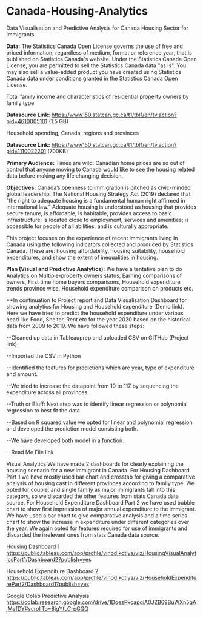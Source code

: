 # Canada-Housing-Analytics
Data Visualisation and Predictive Analysis for Canada Housing Sector for  Immigrants

**Data:** The Statistics Canada Open License governs the use of free and priced information, regardless of medium, format or reference year, that is published on Statistics Canada's website. Under the Statistics Canada Open License, you are permitted to sell the Statistics Canada data "as is". You may also sell a value-added product you have created using Statistics Canada data under conditions granted in the Statistics Canada Open License.

Total family income and characteristics of residential property owners by family type

**Datasource Link:** https://www150.statcan.gc.ca/t1/tbl1/en/tv.action?pid=4610005101 (1.5 GB)

Household spending, Canada, regions and provinces

**Datasource Link:** https://www150.statcan.gc.ca/t1/tbl1/en/tv.action?pid=1110022201 (700KB)

**Primary Audience:** Times are wild. Canadian home prices are so out of control that anyone moving to  Canada would like to see the housing related data before making any life changing decision. 

**Objectives:** Canada’s openness to immigration is pitched as civic-minded global leadership. 
The National Housing Strategy Act (2019) declared that “the right to adequate housing is a fundamental human right affirmed in international law.” Adequate housing is understood as housing that provides secure tenure; is affordable; is habitable; provides access to basic infrastructure; is located close to employment, services and amenities; is accessible for people of all abilities; and is culturally appropriate.

This project focuses on the experience of recent immigrants living in Canada using the following indicators collected and produced by Statistics Canada. These are:  housing affordability, housing suitability, household expenditures, and show the extent of inequalities in housing.

**Plan (Visual and Predictive Analytics):** We have a tentative plan to do Analytics on Multiple-property owners status, Earning comparisons of owners, First time home buyers comparisons, Household expenditure trends province wise, Household expenditure comparison on products etc.

**In continuation to Project report and Data Visualisation Dashboard for showing analytics for Housing and Household expenditure (Demo link). Here we have tried to predict the household expenditure under various head like Food, Shelter, Rent etc for the year 2020 based on the historical data from 2009 to 2019. We have followed these steps:

--Cleaned up data in Tableauprep and uploaded CSV on GITHub (Project link)

--Imported the CSV in Python

--Identified the features for predictions which are year, type of expenditure and amount.

--We tried to increase the datapoint from 10 to 117 by sequencing the expenditure across all provinces.

--Truth or Bluff: Next step was to identify linear regression or polynomial regression to best fit the data.

--Based on R squared value we opted for linear and polynomial regression and developed the prediction model consisting both.

--We have developed both model in a function.

--Read Me File link

Visual Analytics We have made 2 dashboards for clearly explaining the housing scenario for a new immigrant in Canada. For Housing Dashboard Part 1 we have mostly used bar chart and crosstab for giving a comparative analysis of housing cast in different provinces according to family type. We opted for couple, and single family as major immigrants fall into this category, so we discarded the other features from stats Canada data source. For Household Expenditure Dashboard Part 2 we have used bubble chart to show first impression of major annual expenditure to the immigrant. We have used a bar chart to give comparative analysis and a time series chart to show the increase in expenditure under different categories over the year. We again opted for features required for use of immigrants and discarded the irrelevant ones from stats Canada data source.

Housing Dashboard 1  https://public.tableau.com/app/profile/vinod.kotiya/viz/HousingVisualAnalyticsPart1/Dashboard2?publish=yes

Household Expenditure Dashboard 2   https://public.tableau.com/app/profile/vinod.kotiya/viz/HouseholdExpenditurePart2/Dashboard1?publish=yes

Google Colab Predictive Analysis  https://colab.research.google.com/drive/1DoezPxcapqiA0JZB69BuWXn5qAjMefDY#scrollTo=8jgYtLCrpGGQ
